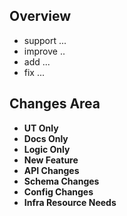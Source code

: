 <!--  Thanks for sending a pull request!  Here are some tips for you:
1. If this is your first time, please read our contributor guidelines: https://git.k8s.io/community/contributors/guide/first-contribution.md#your-first-contribution and developer guide https://git.k8s.io/community/contributors/devel/development.md#development-guide
2. Please label this pull request according to what type of issue you are addressing, especially if this is a release targeted pull request. For reference on required PR/issue labels, read here:
https://git.k8s.io/community/contributors/devel/sig-release/release.md#issuepr-kind-label
3. Ensure you have added or ran the appropriate tests for your PR: https://git.k8s.io/community/contributors/devel/sig-testing/testing.md
4. If you want *faster* PR reviews, read how: https://git.k8s.io/community/contributors/guide/pull-requests.md#best-practices-for-faster-reviews
5. If the PR is unfinished, see how to mark it: https://git.k8s.io/community/contributors/guide/pull-requests.md#marking-unfinished-pull-requests
-->

<!-- NOTE. Ensure your dev-branch has one of the following prefix
- feature/*
- fix/*
- refactor/*
- docs/*
- chore/*
-->

## Overview
<!-- What this PR does / why we need it
-->
- support ...
- improve ..
- add ...
- fix ...

## Changes Area
- **UT Only**
- **Docs Only**
- **Logic Only**
- **New Feature**
- **API Changes**
- **Schema Changes**
- **Config Changes**
- **Infra Resource Needs**

<!-- Remove this comment section if encounter production enviroment
## Check List
- [ ] Infra Resource Ready
    - [ ] Dev
    - [ ] QA
    - [ ] Prod
- [ ] Automated Tests Passed
- [ ] Schema Changes Applied
    - [ ] Dev
    - [ ] QA
    - [ ] Prod
- [ ] Config Changes Applied
    - [ ] Dev
    - [ ] QA
    - [ ] Prod


## Refers
- [PRD](link)
- [API Doc](link)
- [Tech Doc](link)
- [PR or Issues](#1)

## Special Notes For Reviewers
- explain your design
- explain your data/work flow
```code
code section
```
-->
